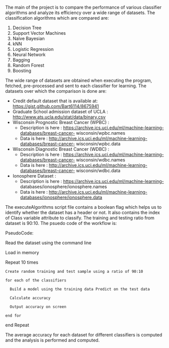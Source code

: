 The main of the project is to compare the performance of various classifier algorithms and analyze its efficiency over a wide range of datasets. The classification algorithms which are compared are:
  1. Decision Tree
  2. Support Vector Machines
  3. Naïve Bayesian
  4. kNN
  5. Logistic Regression
  6. Neural Network
  7. Bagging
  8. Random Forest
  9. Boosting 

The wide range of datasets are obtained when executing the program, fetched, pre-processed and sent to each classifier for learning. The datasets over which the comparison is done are:

*  Credit default dataset that is available at: https://gist.github.com/Bart6114/8675941
*  Graduate School admission dataset of UCLA  : http://www.ats.ucla.edu/stat/data/binary.csv
*  Wisconsin Prognostic Breast Cancer (WPBC)  : 
    * Description is here : https://archive.ics.uci.edu/ml/machine-learning-databases/breast-cancer- wisconsin/wpbc.names
    * Data is here        : http://archive.ics.uci.edu/ml/machine-learning-databases/breast-cancer- wisconsin/wpbc.data
*  Wisconsin Diagnostic Breast Cancer (WDBC)  :
    * Description is here : https://archive.ics.uci.edu/ml/machine-learning-databases/breast-cancer- wisconsin/wdbc.names
    * Data is here        : http://archive.ics.uci.edu/ml/machine-learning-databases/breast-cancer- wisconsin/wdbc.data
* Ionosphere Dataset                          :
    * Description is here : https://archive.ics.uci.edu/ml/machine-learning- databases/ionosphere/ionosphere.names
    * Data is here        : http://archive.ics.uci.edu/ml/machine-learning-databases/ionosphere/ionosphere.data

The executeAlgorithms script file contains a boolean flag which helps us to identify whether the dataset has a header or not. It also contains the index of Class variable attribute to classify. The training and testing ratio from dataset is 90:10. The psuedo code of the workflow is:

PseudoCode:
  
  Read the dataset using the command line 
  
  Load in memory
  
  Repeat 10 times
  
  	Create random training and test sample using a ratio of 90:10 
  
  	for each of the classifiers
  
      Build a model using the training data Predict on the test data
  
      Calculate accuracy
  
      Output accuracy on screen
  
    end for 
  
  end Repeat

The average accuracy for each dataset for different classifiers is computed and the analysis is performed and computed.
